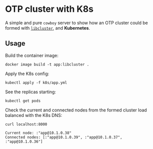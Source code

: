 # OTP cluster with K8s

A simple and pure `cowboy` server to show how an OTP cluster could be formed with [`libcluster`](https://github.com/bitwalker/libcluster), and **Kubernetes**.

## Usage

Build the container image:

`docker image build -t app:libcluster .`

Apply the K8s config:

`kubectl apply -f k8s/app.yml`

See the replicas starting:

`kubectl get pods`

Check the current and connected nodes from the formed cluster load balanced with the K8s DNS:

`curl localhost:8000`

```
Current node: :"app@10.1.0.38"
Connected nodes: [:"app@10.1.0.39", :"app@10.1.0.37", :"app@10.1.0.36"]
```
